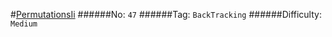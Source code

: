 #[PermutationsIi](https://leetcode.com/problems/permutations-ii/)
######No: `47`
######Tag: `BackTracking`
######Difficulty: `Medium`
